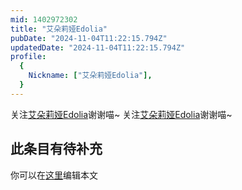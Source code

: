 ```yaml
---
mid: 1402972302
title: "艾朵莉娅Edolia"
pubDate: "2024-11-04T11:22:15.794Z"
updatedDate: "2024-11-04T11:22:15.794Z"
profile:
  {
    Nickname: ["艾朵莉娅Edolia"],
  }
---
```


关注[艾朵莉娅Edolia](https://space.bilibili.com/1402972302)谢谢喵~ 关注[艾朵莉娅Edolia](https://space.bilibili.com/1402972302)谢谢喵~

## 此条目有待补充
你可以在[这里](https://github.com/Yuhanawa/VTuber.ICU-Content/edit/master/v/艾朵莉娅Edolia/index.md)编辑本文
